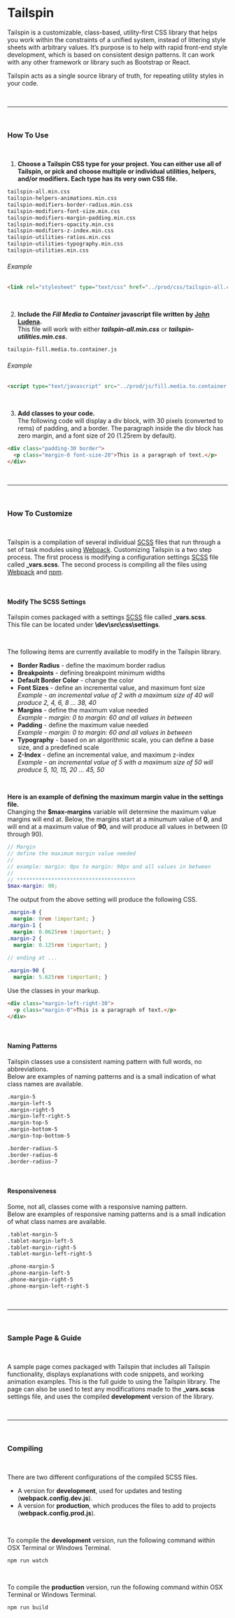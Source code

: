# Tailspin

Tailspin is a customizable, class-based, utility-first CSS library that helps you work within the constraints of a unified system, instead of littering style sheets with arbitrary values. It’s purpose is to help with rapid front-end style development, which is based on consistent design patterns. It can work with any other framework or library such as Bootstrap or React.

Tailspin acts as a single source library of truth, for repeating utility styles in your code.

<p>&nbsp;</p>

***

<p>&nbsp;</p>

### How To Use

<p>&nbsp;</p>

1. **Choose a Tailspin CSS type for your project. You can either use all of Tailspin, or pick and choose multiple or individual utilities, helpers, and/or modifiers. 
Each type has its very own CSS file.**

```html
tailspin-all.min.css
tailspin-helpers-animations.min.css
tailspin-modifiers-border-radius.min.css
tailspin-modifiers-font-size.min.css
tailspin-modifiers-margin-padding.min.css
tailspin-modifiers-opacity.min.css
tailspin-modifiers-z-index.min.css
tailspin-utilities-ratios.min.css
tailspin-utilities-typography.min.css
tailspin-utilities.min.css
```

###### Example
```html
<link rel="stylesheet" type="text/css" href="../prod/css/tailspin-all.css" media="all">
```
<p>&nbsp;</p>

2. **Include the _Fill Media to Container_ javascript file written by [John Ludena](https://github.com/johnludena).**   
This file will work with either **_tailspin-all.min.css_** or **_tailspin-utilities.min.css_**.

```html
tailspin-fill.media.to.container.js
```

###### Example
```html
<script type="text/javascript" src="../prod/js/fill.media.to.container.js"></script>
```

<p>&nbsp;</p>

3. **Add classes to your code.**   
The following code will display a div block, with 30 pixels (converted to rems) of padding, and a border. The paragraph inside the div block has zero margin, and a font size of 20 (1.25rem by default).

```html
<div class="padding-30 border">
  <p class="margin-0 font-size-20">This is a paragraph of text.</p>
</div>
```

<p>&nbsp;</p>

***

<p>&nbsp;</p>

### How To Customize

<p>&nbsp;</p>

Tailspin is a compilation of several individual [SCSS](https://sass-lang.com/) files that run through a set of task modules using [Webpack](https://webpack.js.org/). Customizing Tailspin is a two step process. The first process is modifying a configuration settings [SCSS](https://sass-lang.com/) file called **\_vars.scss**. The second process is compiling all the files using [Webpack](https://webpack.js.org/) and [npm](https://www.npmjs.com/).

<p>&nbsp;</p>

#### Modify The SCSS Settings

Tailspin comes packaged with a settings [SCSS](https://sass-lang.com/) file called **\_vars.scss**.  
This file can be located under **\dev\src\css\settings**.

<p>&nbsp;</p>

The following items are currently available to modify in the Tailspin library.

* **Border Radius** - define the maximum border radius
* **Breakpoints** - defining breakpoint minimum widths
* **Default Border Color** - change the color
* **Font Sizes** - define an incremental value, and maximum font size   
_Example - an incremental value of 2 with a maximum size of 40 will produce 2, 4, 6, 8 … 38, 40_
* **Margins** - define the maximum value needed   
_Example - margin: 0 to margin: 60 and all values in between_
* **Padding** - define the maximum value needed   
_Example - margin: 0 to margin: 60 and all values in between_
* **Typography** - based on an algorithmic scale, you can define a base size, and a predefined scale
* **Z-Index** -  define an incremental value, and maximum z-index   
_Example - an incremental value of 5 with a maximum size of 50 will produce 5, 10, 15, 20 … 45, 50_

<p>&nbsp;</p>

**Here is an example of defining the maximum margin value in the settings file.**   
Changing the **$max-margins** variable will determine the maximum value margins will end at. Below, the margins start at a minumum value of **0**, and will end at a maximum value of **90**, and will produce all values in between (0 through 90).

```scss
// Margin
// define the maximum margin value needed
//
// example: margin: 0px to margin: 90px and all values in between
//
// **************************************
$max-margin: 90;
```

The output from the above setting will produce the following CSS.

```scss
.margin-0 {
  margin: 0rem !important; }
.margin-1 {
  margin: 0.0625rem !important; }
.margin-2 {
  margin: 0.125rem !important; }
  
// ending at ...

.margin-90 {
  margin: 5.625rem !important; }
```

Use the classes in your markup.
```html
<div class="margin-left-right-30">
  <p class="margin-0">This is a paragraph of text.</p>
</div>
```

<p>&nbsp;</p>

#### Naming Patterns

Tailspin classes use a consistent naming pattern with full words, no abbreviations.  
Below are examples of naming patterns and is a small indication of what class names are available.

```html
.margin-5
.margin-left-5
.margin-right-5
.margin-left-right-5
.margin-top-5
.margin-bottom-5
.margin-top-bottom-5

.border-radius-5
.border-radius-6
.border-radius-7
```

<p>&nbsp;</p>

#### Responsiveness

Some, not all, classes come with a responsive naming pattern.  
Below are examples of responsive naming patterns and is a small indication of what class names are available.

```html
.tablet-margin-5
.tablet-margin-left-5
.tablet-margin-right-5
.tablet-margin-left-right-5

.phone-margin-5
.phone-margin-left-5
.phone-margin-right-5
.phone-margin-left-right-5
```

<p>&nbsp;</p>

***

<p>&nbsp;</p>

### Sample Page & Guide

<p>&nbsp;</p>

A sample page comes packaged with Tailspin that includes all Tailspin functionality, displays explanations with code snippets, and working animation examples. This is the full guide to using the Tailspin library. The page can also be used to test any modifications made to the **\_vars.scss** settings file, and uses the compiled **development** version of the library.

<p>&nbsp;</p>

***

<p>&nbsp;</p>

### Compiling

<p>&nbsp;</p>

There are two different configurations of the compiled SCSS files.

* A version for **development**, used for updates and testing (**webpack.config.dev.js**).
* A version for **production**, which produces the files to add to projects (**webpack.config.prod.js**).

<p>&nbsp;</p>

To compile the **development** version, run the following command within OSX Terminal or Windows Terminal.
```npm
npm run watch
```

<p>&nbsp;</p>

To compile the **production** version, run the following command within OSX Terminal or Windows Terminal.
```npm
npm run build
```







